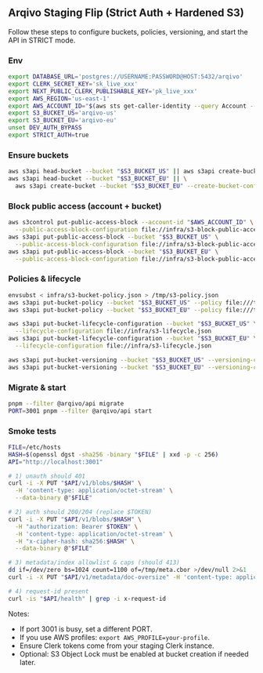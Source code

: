 ## Arqivo Staging Flip (Strict Auth + Hardened S3)

Follow these steps to configure buckets, policies, versioning, and start the API in STRICT mode.

### Env
```bash
export DATABASE_URL='postgres://USERNAME:PASSWORD@HOST:5432/arqivo'
export CLERK_SECRET_KEY='sk_live_xxx'
export NEXT_PUBLIC_CLERK_PUBLISHABLE_KEY='pk_live_xxx'
export AWS_REGION='us-east-1'
export AWS_ACCOUNT_ID="$(aws sts get-caller-identity --query Account --output text)"
export S3_BUCKET_US='arqivo-us'
export S3_BUCKET_EU='arqivo-eu'
unset DEV_AUTH_BYPASS
export STRICT_AUTH=true
```

### Ensure buckets
```bash
aws s3api head-bucket --bucket "$S3_BUCKET_US" || aws s3api create-bucket --bucket "$S3_BUCKET_US"
aws s3api head-bucket --bucket "$S3_BUCKET_EU" || \
  aws s3api create-bucket --bucket "$S3_BUCKET_EU" --create-bucket-configuration LocationConstraint="$AWS_REGION"
```

### Block public access (account + bucket)
```bash
aws s3control put-public-access-block --account-id "$AWS_ACCOUNT_ID" \
  --public-access-block-configuration file://infra/s3-block-public-access.json
aws s3api put-public-access-block --bucket "$S3_BUCKET_US" \
  --public-access-block-configuration file://infra/s3-block-public-access.json
aws s3api put-public-access-block --bucket "$S3_BUCKET_EU" \
  --public-access-block-configuration file://infra/s3-block-public-access.json
```

### Policies & lifecycle
```bash
envsubst < infra/s3-bucket-policy.json > /tmp/s3-policy.json
aws s3api put-bucket-policy --bucket "$S3_BUCKET_US" --policy file:///tmp/s3-policy.json
aws s3api put-bucket-policy --bucket "$S3_BUCKET_EU" --policy file:///tmp/s3-policy.json

aws s3api put-bucket-lifecycle-configuration --bucket "$S3_BUCKET_US" \
  --lifecycle-configuration file://infra/s3-lifecycle.json
aws s3api put-bucket-lifecycle-configuration --bucket "$S3_BUCKET_EU" \
  --lifecycle-configuration file://infra/s3-lifecycle.json

aws s3api put-bucket-versioning --bucket "$S3_BUCKET_US" --versioning-configuration Status=Enabled
aws s3api put-bucket-versioning --bucket "$S3_BUCKET_EU" --versioning-configuration Status=Enabled
```

### Migrate & start
```bash
pnpm --filter @arqivo/api migrate
PORT=3001 pnpm --filter @arqivo/api start
```

### Smoke tests
```bash
FILE=/etc/hosts
HASH=$(openssl dgst -sha256 -binary "$FILE" | xxd -p -c 256)
API="http://localhost:3001"

# 1) unauth should 401
curl -i -X PUT "$API/v1/blobs/$HASH" \
  -H 'content-type: application/octet-stream' \
  --data-binary @"$FILE"

# 2) auth should 200/204 (replace $TOKEN)
curl -i -X PUT "$API/v1/blobs/$HASH" \
  -H "authorization: Bearer $TOKEN" \
  -H 'content-type: application/octet-stream' \
  -H "x-cipher-hash: sha256:$HASH" \
  --data-binary @"$FILE"

# 3) metadata/index allowlist & caps (should 413)
dd if=/dev/zero bs=1024 count=1100 of=/tmp/meta.cbor >/dev/null 2>&1
curl -i -X PUT "$API/v1/metadata/doc-oversize" -H 'content-type: application/cbor' --data-binary @/tmp/meta.cbor

# 4) request-id present
curl -is "$API/health" | grep -i x-request-id
```

Notes:
- If port 3001 is busy, set a different PORT.
- If you use AWS profiles: `export AWS_PROFILE=your-profile`.
- Ensure Clerk tokens come from your staging Clerk instance.
- Optional: S3 Object Lock must be enabled at bucket creation if needed later.


